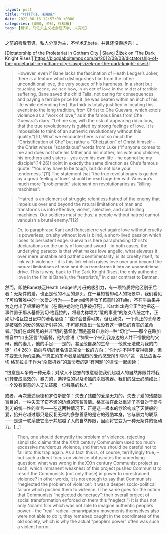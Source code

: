 ```yaml
---
layout: post
title: "材料节译，未完成"
date: 2022-06-16 12:57:00 +0800
categories: [翻译, 资料, 存稿箱]
tags: [翻译, 马佐夫主义社会经济学, 未完成]
---
```


之前的零散节译，私人分享为主，不学术无beta。并且还没搬运完！。

[Dictatorship of the Proletariat in Gotham City | Slavoj Žižek on ‘The Dark Knight Rises’][https://blogdaboitempo.com.br/2012/08/08/dictatorship-of-the-proletariat-in-gotham-city-slavoj-zizek-on-the-dark-knight-rises/]

> However, even if Bane lacks the fascination of Heath Ledger’s Joker, there is a feature which distinguishes him from the latter: unconditional love, the very source of his hardness. In a short but touching scene, we see how, in an act of love in the midst of terrible suffering, Bane saved the child Talia, not caring for consequences and paying a terrible price for it (he was beaten within an inch of his life while defending her). Karthick is totally justified in locating this event into the long tradition, from Christ to Che Guevara, which extols violence as a “work of love,” as in the famous lines from Che Guevara’s diary: “Let me say, with the risk of appearing ridiculous, that the true revolutionary is guided by strong feelings of love. It is impossible to think of an authentic revolutionary without this quality.”[10] What we encounter here is not so much the “Christification of Che” but rather a “Cheization” of Christ himself – the Christ whose “scandalous” words from Luke (“if anyone comes to me and does not hate his father and his mother, his wife and children, his brothers and sisters – yes even his own life – he cannot be my disciple”(14:26)) point in exactly the same direction as Che’s famous quote: “You may have to be tough, but do not lose your tenderness.”[11] The statement that “the true revolutionary is guided by a great feeling of love” should be read together with Guevara’s much more “problematic” statement on revolutionaries as “killing machines”:

> “Hatred is an element of struggle; relentless hatred of the enemy that impels us over and beyond the natural limitations of man and transforms us into effective, violent, selective, and cold killing machines. Our soldiers must be thus; a people without hatred cannot vanquish a brutal enemy.”[12]

> Or, to paraphrase Kant and Robespierre yet again: love without cruelty is powerless; cruelty without love is blind, a short-lived passion which loses its persistent edge. Guevara is here paraphrasing Christ’s declarations on the unity of love and sword – in both cases, the underlying paradox is that what makes love angelic, what elevates it over mere unstable and pathetic sentimentality, is its cruelty itself, its link with violence – it is this link which raises love over and beyond the natural limitations of man and thus transforms it into an unconditional drive. This is why, back to The Dark Knight Rises, the only authentic love in the film is Bane’s, the “terrorist’s,” in clear contrast to Batman.

然而，即使Bane缺乏Heath Ledger的小丑的吸引力，有一项特质将他区别于后者：无条件的爱，也正是他的不屈的源头。在一幕短暂却动人的场景中，我们看见了可怕苦难中的一次爱之行为——Bane如何拯救了孩童时的Talia，不在乎后果并为之付出了极糟的代价（在保护她时他几乎被打死）。Karthick完全正当地把这一事件置于那从基督到切·格瓦拉的，将暴力称颂为“爱的事业”的悠久传统之中，正如切·格瓦拉日记中的著名话语：“或许会显得可笑，但让我说，一个真正的革命者是被强烈的爱的感受所引导的。不可能想象出一位没有这一特质的真实的革命者。”我们在此所见的并非“切的基督化”而是基督自身的一种“切化”——那个在路加福音中“口出狂言”的基督，他的言语（“如果一个来到我身边的人并不憎恨他的父母，他的妻儿，他的手足——是的，甚至他自身的生命——他就无法成为我的门徒”（14:26））指向与切的著名语录完全一致的方向：“你也许不得不变得强硬，但不要丢失你的温柔。”“真正的革命者是被强烈的爱的感受所引导的”这一说法应当与切·格瓦拉关于作为“杀戮机器”的革命者的更“有问题”的言论一起阅读：

“恨意是斗争的一种元素；对敌人不饶恕的恨意驱使我们超越人的自然界限并将我们转变成高效的，暴力的，选择性的以及冷酷的杀戮机器。我们的战士必须如此；一个没有恨意的人无法征服一位残暴的敌人。”

或者，再次重述康德和罗伯斯庇尔：失去了残酷的爱是无力的，失去了爱的残酷是盲目的，一种失去了它不懈的边缘的短暂激情。格瓦拉在此处重述了基督对于爱与利刃的统一性的宣言——在这两种情况下，正是这一根本的悖论构成了天使般的爱，抬升它越过那只是反复无常的多愁善感的是它的残酷本身，它与暴力的联系——是这一联系使它高于并超越了人的自然界限，因而将它变为一种无条件的驱动力。[…]

> Then, one should demystify the problem of violence, rejecting simplistic claims that the XXth century Communism used too much excessive murderous violence, and that we should be careful not to fall into this trap again. As a fact, this is, of course, terrifyingly true, – but such a direct focus on violence obfuscates the underlying question: what was wrong in the XXth century Communist project as such, which immanent weakness of this project pushed Communist to resort the Communists (not only those) in power to unrestrained violence? In other words, it is not enough to say that Communists “neglected the problem of violence”: it was a deeper socio-political failure which pushed them to violence. (The same goes for the notion that Communists “neglected democracy”: their overall project of social transformation enforced on them this “neglect.”) It is thus not only Nolan’s film which was not able to imagine authentic people’s power – the “real” radical-emancipatory movements themselves also were not able to do it, they remained caught in the coordinates of the old society, which is why the actual “people’s power” often was such a violent horror.

